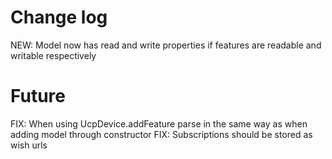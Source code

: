 # Change log

NEW: Model now has read and write properties if features are readable and writable respectively

# Future

FIX: When using UcpDevice.addFeature parse in the same way as when adding model through constructor
FIX: Subscriptions should be stored as wish urls
